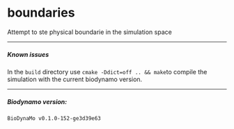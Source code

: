 # boundaries

Attempt to ste physical boundarie in the simulation space

----------------
##### Known issues
In the `build` directory use `cmake -Ddict=off .. && make`to compile the simulation with the current biodynamo version.

----------------
##### Biodynamo version:
```
BioDynaMo v0.1.0-152-ge3d39e63
```